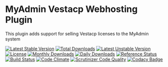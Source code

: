 # MyAdmin Vestacp Webhosting Plugin

This plugin adds support for selling Vestacp licenses to the MyAdmin system

[![Latest Stable Version](https://poser.pugx.org/detain/myadmin-vestacp-webhosting/version)](https://packagist.org/packages/detain/myadmin-vestacp-webhosting)
[![Total Downloads](https://poser.pugx.org/detain/myadmin-vestacp-webhosting/downloads)](https://packagist.org/packages/detain/myadmin-vestacp-webhosting)
[![Latest Unstable Version](https://poser.pugx.org/detain/myadmin-vestacp-webhosting/v/unstable)](//packagist.org/packages/detain/myadmin-vestacp-webhosting)
[![License](https://poser.pugx.org/detain/myadmin-vestacp-webhosting/license)](https://packagist.org/packages/detain/myadmin-vestacp-webhosting)
[![Monthly Downloads](https://poser.pugx.org/detain/myadmin-vestacp-webhosting/d/monthly)](https://packagist.org/packages/detain/myadmin-vestacp-webhosting)
[![Daily Downloads](https://poser.pugx.org/detain/myadmin-vestacp-webhosting/d/daily)](https://packagist.org/packages/detain/myadmin-vestacp-webhosting)
[![Reference Status](https://www.versioneye.com/php/detain:myadmin-vestacp-webhosting/reference_badge.svg?style=flat)](https://www.versioneye.com/php/detain:myadmin-vestacp-webhosting/references)
[![Build Status](https://travis-ci.org/detain/myadmin-vestacp-webhosting.svg?branch=master)](https://travis-ci.org/detain/myadmin-vestacp-webhosting)
[![Code Climate](https://codeclimate.com/github/detain/myadmin-vestacp-webhosting/badges/gpa.svg)](https://codeclimate.com/github/detain/myadmin-vestacp-webhosting)
[![Scrutinizer Code Quality](https://scrutinizer-ci.com/g/detain/myadmin-vestacp-webhosting/badges/quality-score.png?b=master)](https://scrutinizer-ci.com/g/detain/myadmin-vestacp-webhosting/?branch=master)
[![Codacy Badge](https://api.codacy.com/project/badge/Grade/dcfdb555bf234afabceb40728959280b)](https://www.codacy.com/app/detain/myadmin-vestacp-webhosting)
